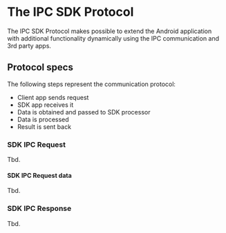 # The IPC SDK Protocol

The IPC SDK Protocol makes possible to extend the Android application with additional functionality 
dynamically using the IPC communication and 3rd party apps.

## Protocol specs

The following steps represent the communication protocol:

- Client app sends request
- SDK app receives it
- Data is obtained and passed to SDK processor
- Data is processed
- Result is sent back

### SDK IPC Request

Tbd.

#### SDK IPC Request data

Tbd.

### SDK IPC Response

Tbd.